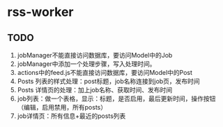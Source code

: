 # rss-worker


## TODO
1. jobManager不能直接访问数据库，要访问Model中的Job
2. jobManager中添加一个处理步骤，写入处理时间。
3. actions中的feed.js不能直接访问数据库，要访问Model中的Post
4. Posts 列表的样式处理：post标题，job名称连接到job页，发布时间
5. Posts 详情页的处理：加上job名称、获取时间、发布时间
6. job列表：做一个表格，显示：标题，是否启用，最后更新时间，操作按钮（编辑，启用禁用，所有posts）
7. job详情页：所有信息+最近的posts列表
